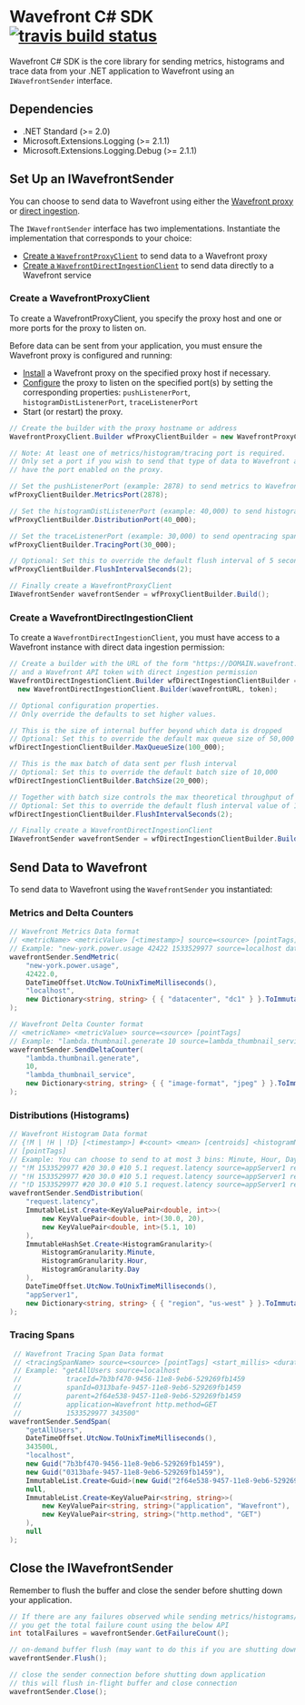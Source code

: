 # Wavefront C# SDK [![travis build status](https://travis-ci.com/wavefrontHQ/wavefront-sdk-csharp.svg?branch=master)](https://travis-ci.com/wavefrontHQ/wavefront-sdk-csharp)

Wavefront C# SDK is the core library for sending metrics, histograms and trace data from your .NET application to Wavefront using an `IWavefrontSender` interface.

## Dependencies
  * .NET Standard (>= 2.0)
  * Microsoft.Extensions.Logging (>= 2.1.1)
  * Microsoft.Extensions.Logging.Debug (>= 2.1.1)
  
## Set Up an IWavefrontSender
You can choose to send data to Wavefront using either the [Wavefront proxy](https://docs.wavefront.com/proxies.html) or [direct ingestion](https://docs.wavefront.com/direct_ingestion.html).

The `IWavefrontSender` interface has two implementations. Instantiate the implementation that corresponds to your choice:
* [Create a `WavefrontProxyClient`](#create-a-wavefrontproxyclient) to send data to a Wavefront proxy
* [Create a `WavefrontDirectIngestionClient`](#create-a-wavefrontdirectingestionclient) to send data directly to a Wavefront service
  
### Create a WavefrontProxyClient
To create a WavefrontProxyClient, you specify the proxy host and one or more ports for the proxy to listen on.

Before data can be sent from your application, you must ensure the Wavefront proxy is configured and running:
* [Install](http://docs.wavefront.com/proxies_installing.html) a Wavefront proxy on the specified proxy host if necessary.
* [Configure](http://docs.wavefront.com/proxies_configuring.html) the proxy to listen on the specified port(s) by setting the corresponding properties: `pushListenerPort`, `histogramDistListenerPort`, `traceListenerPort`
* Start (or restart) the proxy.

```csharp
// Create the builder with the proxy hostname or address
WavefrontProxyClient.Builder wfProxyClientBuilder = new WavefrontProxyClient.Builder(proxyHostName);

// Note: At least one of metrics/histogram/tracing port is required.
// Only set a port if you wish to send that type of data to Wavefront and you
// have the port enabled on the proxy.

// Set the pushListenerPort (example: 2878) to send metrics to Wavefront
wfProxyClientBuilder.MetricsPort(2878);

// Set the histogramDistListenerPort (example: 40,000) to send histograms to Wavefront
wfProxyClientBuilder.DistributionPort(40_000);

// Set the traceListenerPort (example: 30,000) to send opentracing spans to Wavefront
wfProxyClientBuilder.TracingPort(30_000);

// Optional: Set this to override the default flush interval of 5 seconds
wfProxyClientBuilder.FlushIntervalSeconds(2);

// Finally create a WavefrontProxyClient
IWavefrontSender wavefrontSender = wfProxyClientBuilder.Build();
```

### Create a WavefrontDirectIngestionClient
To create a `WavefrontDirectIngestionClient`, you must have access to a Wavefront instance with direct data ingestion permission:
```csharp
// Create a builder with the URL of the form "https://DOMAIN.wavefront.com"
// and a Wavefront API token with direct ingestion permission
WavefrontDirectIngestionClient.Builder wfDirectIngestionClientBuilder =
  new WavefrontDirectIngestionClient.Builder(wavefrontURL, token);

// Optional configuration properties.
// Only override the defaults to set higher values.

// This is the size of internal buffer beyond which data is dropped
// Optional: Set this to override the default max queue size of 50,000
wfDirectIngestionClientBuilder.MaxQueueSize(100_000);

// This is the max batch of data sent per flush interval
// Optional: Set this to override the default batch size of 10,000
wfDirectIngestionClientBuilder.BatchSize(20_000);

// Together with batch size controls the max theoretical throughput of the sender
// Optional: Set this to override the default flush interval value of 1 second
wfDirectIngestionClientBuilder.FlushIntervalSeconds(2);

// Finally create a WavefrontDirectIngestionClient
IWavefrontSender wavefrontSender = wfDirectIngestionClientBuilder.Build();
```
 
## Send Data to Wavefront

 To send data to Wavefront using the `WavefrontSender` you instantiated:

### Metrics and Delta Counters

```csharp
// Wavefront Metrics Data format
// <metricName> <metricValue> [<timestamp>] source=<source> [pointTags]
// Example: "new-york.power.usage 42422 1533529977 source=localhost datacenter=dc1"
wavefrontSender.SendMetric(
    "new-york.power.usage",
    42422.0,
    DateTimeOffset.UtcNow.ToUnixTimeMilliseconds(),
    "localhost",
    new Dictionary<string, string> { { "datacenter", "dc1" } }.ToImmutableDictionary()
);

// Wavefront Delta Counter format
// <metricName> <metricValue> source=<source> [pointTags]
// Example: "lambda.thumbnail.generate 10 source=lambda_thumbnail_service image-format=jpeg"
wavefrontSender.SendDeltaCounter(
    "lambda.thumbnail.generate",
    10,
    "lambda_thumbnail_service",
    new Dictionary<string, string> { { "image-format", "jpeg" } }.ToImmutableDictionary()
);
```

### Distributions (Histograms)

```csharp
// Wavefront Histogram Data format
// {!M | !H | !D} [<timestamp>] #<count> <mean> [centroids] <histogramName> source=<source>
// [pointTags]
// Example: You can choose to send to at most 3 bins: Minute, Hour, Day
// "!M 1533529977 #20 30.0 #10 5.1 request.latency source=appServer1 region=us-west"
// "!H 1533529977 #20 30.0 #10 5.1 request.latency source=appServer1 region=us-west"
// "!D 1533529977 #20 30.0 #10 5.1 request.latency source=appServer1 region=us-west"
wavefrontSender.SendDistribution(
    "request.latency",
    ImmutableList.Create<KeyValuePair<double, int>>(
        new KeyValuePair<double, int>(30.0, 20),
        new KeyValuePair<double, int>(5.1, 10)
    ),
    ImmutableHashSet.Create<HistogramGranularity>(
        HistogramGranularity.Minute,
        HistogramGranularity.Hour,
        HistogramGranularity.Day
    ),
    DateTimeOffset.UtcNow.ToUnixTimeMilliseconds(),
    "appServer1",
    new Dictionary<string, string> { { "region", "us-west" } }.ToImmutableDictionary()
);
```

### Tracing Spans

```csharp
 // Wavefront Tracing Span Data format
 // <tracingSpanName> source=<source> [pointTags] <start_millis> <duration_milliseconds>
 // Example: "getAllUsers source=localhost
 //           traceId=7b3bf470-9456-11e8-9eb6-529269fb1459
 //           spanId=0313bafe-9457-11e8-9eb6-529269fb1459
 //           parent=2f64e538-9457-11e8-9eb6-529269fb1459
 //           application=Wavefront http.method=GET
 //           1533529977 343500"
wavefrontSender.SendSpan(
    "getAllUsers",
    DateTimeOffset.UtcNow.ToUnixTimeMilliseconds(),
    343500L,
    "localhost",
    new Guid("7b3bf470-9456-11e8-9eb6-529269fb1459"),
    new Guid("0313bafe-9457-11e8-9eb6-529269fb1459"),
    ImmutableList.Create<Guid>(new Guid("2f64e538-9457-11e8-9eb6-529269fb1459")),
    null,
    ImmutableList.Create<KeyValuePair<string, string>>(
        new KeyValuePair<string, string>("application", "Wavefront"),
        new KeyValuePair<string, string>("http.method", "GET")
    ),
    null
);
```

## Close the IWavefrontSender
Remember to flush the buffer and close the sender before shutting down your application.
```csharp
// If there are any failures observed while sending metrics/histograms/tracing-spans above,
// you get the total failure count using the below API
int totalFailures = wavefrontSender.GetFailureCount();

// on-demand buffer flush (may want to do this if you are shutting down your application)
wavefrontSender.Flush();

// close the sender connection before shutting down application
// this will flush in-flight buffer and close connection
wavefrontSender.Close();
```